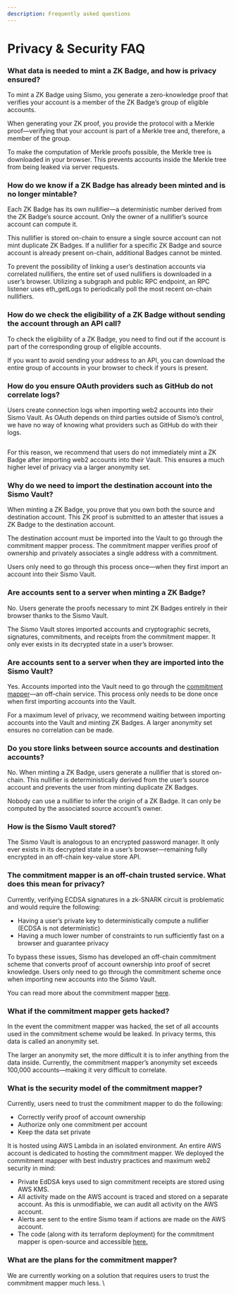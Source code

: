 ```yaml
---
description: Frequently asked questions
---
```


# Privacy & Security FAQ

### What data is needed to mint a ZK Badge, and how is privacy ensured?

To mint a ZK Badge using Sismo, you generate a zero-knowledge proof that verifies your account is a member of the ZK Badge’s group of eligible accounts.&#x20;

When generating your ZK proof, you provide the protocol with a Merkle proof—verifying that your account is part of a Merkle tree and, therefore, a member of the group.&#x20;

To make the computation of Merkle proofs possible, the Merkle tree is downloaded in your browser. This prevents accounts inside the Merkle tree from being leaked via server requests.

### How do we know if a ZK Badge has already been minted and is no longer mintable?

Each ZK Badge has its own nullifier—a deterministic number derived from the ZK Badge’s source account. Only the owner of a nullifier’s source account can compute it.&#x20;

This nullifier is stored on-chain to ensure a single source account can not mint duplicate ZK Badges. If a nullifier for a specific ZK Badge and source account is already present on-chain, additional Badges cannot be minted.&#x20;

To prevent the possibility of linking a user’s destination accounts via correlated nullifiers, the entire set of used nullifiers is downloaded in a user’s browser. Utilizing a subgraph and public RPC endpoint, an RPC listener uses eth\_getLogs to periodically poll the most recent on-chain nullifiers.

### How do we check the eligibility of a ZK Badge without sending the account through an API call?

To check the eligibility of a ZK Badge, you need to find out if the account is part of the corresponding group of eligible accounts.&#x20;

If you want to avoid sending your address to an API, you can download the entire group of accounts in your browser to check if yours is present.&#x20;

### How do you ensure OAuth providers such as GitHub do not correlate logs?

Users create connection logs when importing web2 accounts into their Sismo Vault. As OAuth depends on third parties outside of Sismo’s control, we have no way of knowing what providers such as GitHub do with their logs.

<figure><img src="https://lh6.googleusercontent.com/to5Md0yLeQLR30R5OOkh20mvh1yoHDX8HaXFSBUCxRuq_MtSeUY9YWrF-pHo0KoPXGmAMDQ4N1MRvXIgqtGSlSwN4vOPDZ-CYKKexwnb0hGFQXWQPXZvO07mCC6ZSDuo5ljDZpdYYJNM08c5O9WG9ieSFdHc-GjebbghrpqmkQ1v-CF26EVaSQxB_M1zdA" alt=""><figcaption></figcaption></figure>

For this reason, we recommend that users do not immediately mint a ZK Badge after importing web2 accounts into their Vault. This ensures a much higher level of privacy via a larger anonymity set.&#x20;

### Why do we need to import the destination account into the Sismo Vault?

When minting a ZK Badge, you prove that you own both the source and destination account. This ZK proof is submitted to an attester that issues a ZK Badge to the destination account.

The destination account must be imported into the Vault to go through the commitment mapper process. The commitment mapper verifies proof of ownership and privately associates a single address with a commitment.&#x20;

Users only need to go through this process once—when they first import an account into their Sismo Vault.&#x20;

### Are accounts sent to a server when minting a ZK Badge?

No. Users generate the proofs necessary to mint ZK Badges entirely in their browser thanks to the Sismo Vault.&#x20;

The Sismo Vault stores imported accounts and cryptographic secrets, signatures, commitments, and receipts from the commitment mapper. It only ever exists in its decrypted state in a user’s browser.&#x20;

### Are accounts sent to a server when they are imported into the Sismo Vault?

Yes. Accounts imported into the Vault need to go through the [commitment mapper](technical-concepts/commitment-mapper.md)—an off-chain service. This process only needs to be done once when first importing accounts into the Vault.

For a maximum level of privacy, we recommend waiting between importing accounts into the Vault and minting ZK Badges. A larger anonymity set ensures no correlation can be made.&#x20;

### Do you store links between source accounts and destination accounts?

No. When minting a ZK Badge, users generate a nullifier that is stored on-chain. This nullifier is deterministically derived from the user’s source account and prevents the user from minting duplicate ZK Badges.&#x20;

Nobody can use a nullifier to infer the origin of a ZK Badge. It can only be computed by the associated source account’s owner.

### How is the Sismo Vault stored?

The Sismo Vault is analogous to an encrypted password manager. It only ever exists in its decrypted state in a user’s browser—remaining fully encrypted in an off-chain key-value store API.&#x20;

### The commitment mapper is an off-chain trusted service. What does this mean for privacy?

Currently, verifying ECDSA signatures in a zk-SNARK circuit is problematic and would require the following:

* Having a user’s private key to deterministically compute a nullifier (ECDSA is not deterministic)
* Having a much lower number of constraints to run sufficiently fast on a browser and guarantee privacy

To bypass these issues, Sismo has developed an off-chain commitment scheme that converts proof of account ownership into proof of secret knowledge. Users only need to go through the commitment scheme once when importing new accounts into the Sismo Vault.&#x20;

You can read more about the commitment mapper [here](technical-concepts/commitment-mapper.md).

### What if the commitment mapper gets hacked?

In the event the commitment mapper was hacked, the set of all accounts used in the commitment scheme would be leaked. In privacy terms, this data is called an anonymity set.&#x20;

The larger an anonymity set, the more difficult it is to infer anything from the data inside. Currently, the commitment mapper’s anonymity set exceeds 100,000 accounts—making it very difficult to correlate.

### What is the security model of the commitment mapper?

Currently, users need to trust the commitment mapper to do the following:

* Correctly verify proof of account ownership
* Authorize only one commitment per account
* Keep the data set private&#x20;

It is hosted using AWS Lambda in an isolated environment. An entire AWS account is dedicated to hosting the commitment mapper. We deployed the commitment mapper with best industry practices and maximum web2 security in mind:

* Private EdDSA keys used to sign commitment receipts are stored using AWS KMS.
* All activity made on the AWS account is traced and stored on a separate account. As this is unmodifiable, we can audit all activity on the AWS account.&#x20;
* Alerts are sent to the entire Sismo team if actions are made on the AWS account.&#x20;
* The code (along with its terraform deployment) for the commitment mapper is open-source and accessible [here. ](https://github.com/sismo-core/sismo-commitment-mapper)

### What are the plans for the commitment mapper?

We are currently working on a solution that requires users to trust the commitment mapper much less. \

